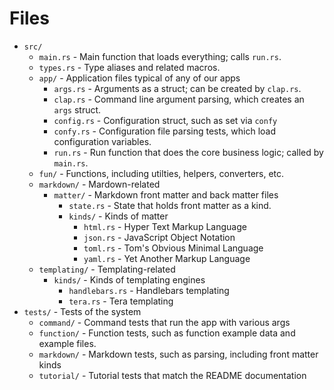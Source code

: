 # Files

* `src/`
    * `main.rs` - Main function that loads everything; calls `run.rs`.
    * `types.rs` - Type aliases and related macros.
    * `app/` - Application files typical of any of our apps
        * `args.rs` - Arguments as a struct; can be created by `clap.rs`.
        * `clap.rs` - Command line argument parsing, which creates an `args` struct.
        * `config.rs` - Configuration struct, such as set via `confy`
        * `confy.rs` - Configuration file parsing tests, which load configuration variables.
        * `run.rs` - Run function that does the core business logic; called by `main.rs`.
    * `fun/` - Functions, including utilties, helpers, converters, etc.
    * `markdown/` - Mardown-related
        * `matter/` - Markdown front matter and back matter files
            * `state.rs` - State that holds front matter as a kind.
            * `kinds/` - Kinds of matter
                * `html.rs` - Hyper Text Markup Language
                * `json.rs` - JavaScript Object Notation
                * `toml.rs` - Tom's Obvious Minimal Language
                * `yaml.rs` - Yet Another Markup Language
    * `templating/` - Templating-related
        * `kinds/` - Kinds of templating engines
            * `handlebars.rs` - Handlebars templating
            * `tera.rs` - Tera templating
* `tests/` - Tests of the system
    * `command/` - Command tests that run the app with various args
    * `function/` - Function tests, such as function example data and example files.
    * `markdown/` - Markdown tests, such as parsing, including front matter kinds
    * `tutorial/` - Tutorial tests that match the README documentation
